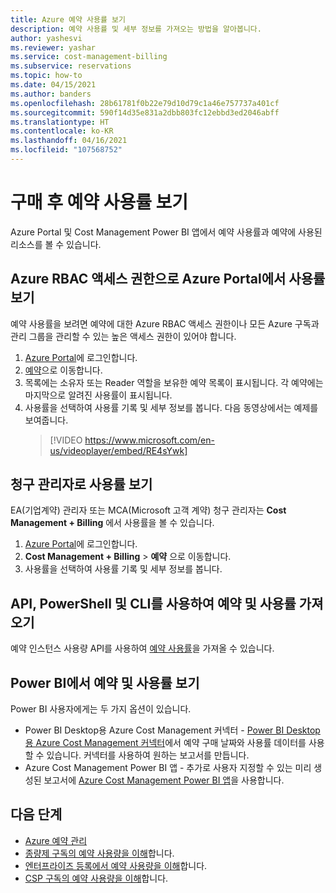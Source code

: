 ```yaml
---
title: Azure 예약 사용률 보기
description: 예약 사용률 및 세부 정보를 가져오는 방법을 알아봅니다.
author: yashesvi
ms.reviewer: yashar
ms.service: cost-management-billing
ms.subservice: reservations
ms.topic: how-to
ms.date: 04/15/2021
ms.author: banders
ms.openlocfilehash: 28b61781f0b22e79d10d79c1a46e757737a401cf
ms.sourcegitcommit: 590f14d35e831a2dbb803fc12ebbd3ed2046abff
ms.translationtype: HT
ms.contentlocale: ko-KR
ms.lasthandoff: 04/16/2021
ms.locfileid: "107568752"
---
```

# <a name="view-reservation-utilization-after-purchase"></a>구매 후 예약 사용률 보기

Azure Portal 및 Cost Management Power BI 앱에서 예약 사용률과 예약에 사용된 리소스를 볼 수 있습니다.

## <a name="view-utilization-in-the-azure-portal-with-azure-rbac-access"></a>Azure RBAC 액세스 권한으로 Azure Portal에서 사용률 보기

예약 사용률을 보려면 예약에 대한 Azure RBAC 액세스 권한이나 모든 Azure 구독과 관리 그룹을 관리할 수 있는 높은 액세스 권한이 있어야 합니다.

1. [Azure Portal](https://portal.azure.com)에 로그인합니다.
1. [예약](https://portal.azure.com/#blade/Microsoft_Azure_Reservations/ReservationsBrowseBlade)으로 이동합니다.
1. 목록에는 소유자 또는 Reader 역할을 보유한 예약 목록이 표시됩니다. 각 예약에는 마지막으로 알려진 사용률이 표시됩니다.
1. 사용률을 선택하여 사용률 기록 및 세부 정보를 봅니다. 다음 동영상에서는 예제를 보여줍니다.
   > [!VIDEO https://www.microsoft.com/en-us/videoplayer/embed/RE4sYwk] 

## <a name="view-utilization-as-billing-administrator"></a>청구 관리자로 사용률 보기

EA(기업계약) 관리자 또는 MCA(Microsoft 고객 계약) 청구 관리자는 **Cost Management + Billing** 에서 사용률을 볼 수 있습니다.

1. [Azure Portal](https://portal.azure.com)에 로그인합니다.
1. **Cost Management + Billing** > **예약** 으로 이동합니다.
1. 사용률을 선택하여 사용률 기록 및 세부 정보를 봅니다.

## <a name="get-reservations-and-utilization-using-apis-powershell-and-cli"></a>API, PowerShell 및 CLI를 사용하여 예약 및 사용률 가져오기

예약 인스턴스 사용량 API를 사용하여 [예약 사용률](/rest/api/billing/enterprise/billing-enterprise-api-reserved-instance-usage)을 가져올 수 있습니다.

## <a name="see-reservations-and-utilization-in-power-bi"></a>Power BI에서 예약 및 사용률 보기

Power BI 사용자에게는 두 가지 옵션이 있습니다.

- Power BI Desktop용 Azure Cost Management 커넥터 - [Power BI Desktop용 Azure Cost Management 커넥터](/power-bi/desktop-connect-azure-cost-management)에서 예약 구매 날짜와 사용률 데이터를 사용할 수 있습니다. 커넥터를 사용하여 원하는 보고서를 만듭니다.
- Azure Cost Management Power BI 앱 - 추가로 사용자 지정할 수 있는 미리 생성된 보고서에 [Azure Cost Management Power BI 앱](https://appsource.microsoft.com/product/power-bi/costmanagement.azurecostmanagementapp)을 사용합니다.

## <a name="next-steps"></a>다음 단계

- [Azure 예약 관리](manage-reserved-vm-instance.md)
- [종량제 구독의 예약 사용량을 이해](understand-reserved-instance-usage.md)합니다.
- [엔터프라이즈 등록에서 예약 사용량을 이해](understand-reserved-instance-usage-ea.md)합니다.
- [CSP 구독의 예약 사용량을 이해](/partner-center/azure-reservations)합니다.
